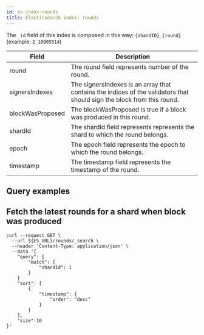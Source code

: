 ```yaml
---
id: es-index-rounds
title: Elasticsearch index: rounds
---
```


The `_id` field of this index is composed in this way: `{shardID}_{round}` (example: `2_10905514`)


| Field            | Description                                                                                                            |
|------------------|------------------------------------------------------------------------------------------------------------------------|
| round            | The round field represents number of the round.                                                                        |
| signersIndexes   | The signersIndexes is an array that contains the indices of the validators that should sign the block from this round. |
| blockWasProposed | The blockWasProposed is true if a block was produced in this round.                                                    |
| shardId          | The shardId field represents represents the shard to which the round belongs.                                          |
| epoch            | The epoch field represents the epoch to which the round belongs.                                                       |
| timestamp        | The timestamp field represents the timestamp of the round.                                                             |


## Query examples

## Fetch the latest rounds for a shard when block was produced

```
curl --request GET \
  --url ${ES_URL}/rounds/_search \
  --header 'Content-Type: application/json' \
  --data '{
    "query": {
        "match": {
            "shardId": 1
        }
    }
    "sort": [
        {
            "timestamp": {
                "order": "desc"
            }
        }
    ],
    "size":10
}'
```
